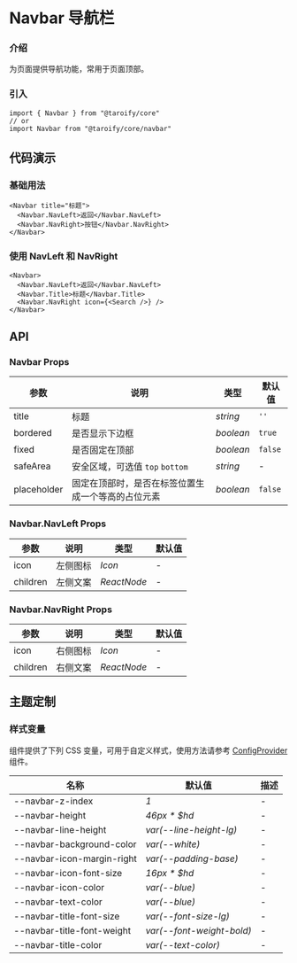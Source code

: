 # Navbar 导航栏

### 介绍

为页面提供导航功能，常用于页面顶部。

### 引入

```tsx
import { Navbar } from "@taroify/core"
// or
import Navbar from "@taroify/core/navbar"
```

## 代码演示

### 基础用法

```tsx
<Navbar title="标题">
  <Navbar.NavLeft>返回</Navbar.NavLeft>
  <Navbar.NavRight>按钮</Navbar.NavRight>
</Navbar>
```

### 使用 NavLeft 和 NavRight

```tsx
<Navbar>
  <Navbar.NavLeft>返回</Navbar.NavLeft>
  <Navbar.Title>标题</Navbar.Title>
  <Navbar.NavRight icon={<Search />} />
</Navbar>
```

## API

### Navbar Props

| 参数          | 说明                        | 类型        | 默认值     |
|-------------|---------------------------|-----------|---------|
| title       | 标题                        | _string_  | `''`    |
| bordered    | 是否显示下边框                   | _boolean_ | `true`  |
| fixed       | 是否固定在顶部                   | _boolean_ | `false` |
| safeArea    | 安全区域，可选值 `top` `bottom`   | _string_  | -       |
| placeholder | 固定在顶部时，是否在标签位置生成一个等高的占位元素 | _boolean_ | `false` |

### Navbar.NavLeft Props

| 参数 | 说明 | 类型 | 默认值 |
| --- | --- | --- | --- |
| icon | 左侧图标 | _Icon_ | - |
| children | 左侧文案 | _ReactNode_ | - |

### Navbar.NavRight Props

| 参数 | 说明 | 类型 | 默认值 |
| --- | --- | --- | --- |
| icon | 右侧图标 | _Icon_ | - |
| children | 右侧文案 | _ReactNode_ | - |

## 主题定制

### 样式变量

组件提供了下列 CSS 变量，可用于自定义样式，使用方法请参考 [ConfigProvider](/components/config-provider/) 组件。

| 名称                         | 默认值                       | 描述  |
|----------------------------|---------------------------|-----|
| --navbar-z-index           | _1_                       | -   |
| --navbar-height            | _46px * $hd_              | -   |
| --navbar-line-height       | _var(--line-height-lg)_   | -   |
| --navbar-background-color  | _var(--white)_            | -   |
| --navbar-icon-margin-right | _var(--padding-base)_     | -   |
| --navbar-icon-font-size    | _16px * $hd_              | -   |
| --navbar-icon-color        | _var(--blue)_             | -   |
| --navbar-text-color        | _var(--blue)_             | -   |
| --navbar-title-font-size   | _var(--font-size-lg)_     | -   |
| --navbar-title-font-weight | _var(--font-weight-bold)_ | -   |
| --navbar-title-color       | _var(--text-color)_       | -   |
